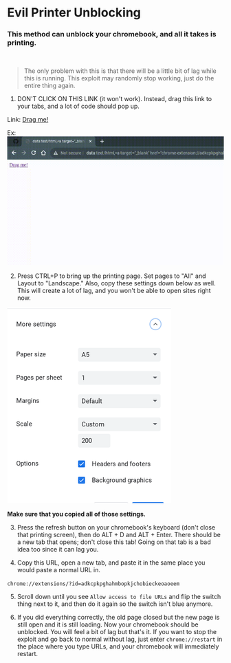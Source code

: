 # Evil Printer Un‌blocking
### This method can unblock your chromebook, and all it takes is printing.

<br>

> The only problem with this is that there will be a little bit of lag while this is running. This exploit may randomly stop working, just do the entire thing again.

1. DON'T CLICK ON THIS LINK (it won't work). Instead, drag this link to your tabs, and a lot of code should pop up.

Link: <a target="_blank" href="chrome-extension://adkcpkpghahmbopkjchobieckeoaoeem/main.js" id="myLink">Drag me!</a>

Ex:
<img src="drag.gif">

2. Press CTRL+P to bring up the printing page. Set pages to "All" and Layout to "Landscape." Also, copy these settings down below as well. This will create a lot of lag, and you won't be able to open sites right now.

<img src="idk.png">

**Make sure that you copied all of those settings.**

3. Press the refresh button on your chromebook's keyboard (don't close that printing screen), then do ALT + D and ALT + Enter. There should be a new tab that opens; don't close this tab! Going on that tab is a bad idea too since it can lag you. 

4. Copy this URL, open a new tab, and paste it in the same place you would paste a normal URL in.

`chrome://extensions/?id=adkcpkpghahmbopkjchobieckeoaoeem`

5. Scroll down until you see `Allow access to file URLs` and flip the switch thing next to it, and then do it again so the switch isn't blue anymore.

6. If you did everything correctly, the old page closed but the new page is still open and it is still loading. Now your chromebook should be unblocked. You will feel a bit of lag but that's it. If you want to stop the exploit and go back to normal without lag, just enter `chrome://restart` in the place where you type URLs, and your chromebook will immediately restart.